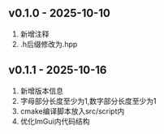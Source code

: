 ## v0.1.0 - 2025-10-10
1. 新增注释
2. .h后缀修改为.hpp

## v0.1.1 - 2025-10-16
1. 新增版本信息
2. 字母部分长度至少为1,数字部分长度至少为1
3. cmake编译脚本放入src/script内
4. 优化ImGui内代码结构

